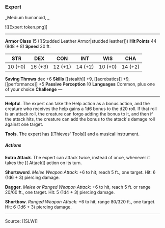 ### Expert
_Medium humanoid, _

![[Expert token.png]]


---

**Armor Class** 15 ([[Studded Leather Armor|studded leather]])
**Hit Points** 44 (8d8 + 8)
**Speed** 30 ft.

| STR     | DEX     | CON     | INT     | WIS     | CHA     |
|---------|---------|---------|---------|---------|---------|
| 10 (+0) | 16 (+3) | 12 (+1) | 14 (+2) | 10 (+0) | 14 (+2) |

**Saving Throws** dex +6
**Skills** [[stealth]] +9, [[acrobatics]] +9, [[performance]] +5
**Passive Perception** 10
**Languages** Common, plus one of your choice
**Challenge** —

---

**Helpful**. The expert can take the Help action as a bonus action, and the creature who receives the help gains a 1d6 bonus to the d20 roll. If that roll is an attack roll, the creature can forgo adding the bonus to it, and then if the attack hits, the creature can add the bonus to the attack's damage roll against one target.

**Tools**. The expert has [[Thieves' Tools]] and a musical instrument.

##### Actions
**Extra Attack**. The expert can attack twice, instead of once, whenever it takes the [[ Attack]] action on its turn.

**Shortsword**. _Melee Weapon Attack:_ +6 to hit, reach 5 ft., one target. Hit: 6 (1d6 + 3) piercing damage.

**Dagger**. _Melee or Ranged Weapon Attack:_ +6 to hit, reach 5 ft. or range 20/60 ft., one target. Hit: 5 (1d4 + 3) piercing damage.

**Shortbow**. _Ranged Weapon Attack:_ +6 to hit, range 80/320 ft., one target. Hit: 6 (1d6 + 3) piercing damage.


---

Source: [[SLW]]